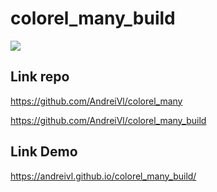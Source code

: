 # colorel_many_build

![](https://andreivl.github.io/colorel_many_build/images/preview-img-colorel-many.jpg)

## Link repo
https://github.com/AndreiVl/colorel_many

https://github.com/AndreiVl/colorel_many_build

## Link Demo
https://andreivl.github.io/colorel_many_build/